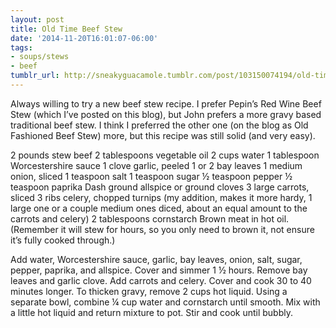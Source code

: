```yaml
---
layout: post
title: Old Time Beef Stew
date: '2014-11-20T16:01:07-06:00'
tags:
- soups/stews
- beef
tumblr_url: http://sneakyguacamole.tumblr.com/post/103150074194/old-time-beef-stew
---
```

Always willing to try a new beef stew recipe. I prefer Pepin’s Red Wine Beef Stew (which I’ve posted on this blog), but John prefers a more gravy based traditional beef stew. I think I preferred the other one (on the blog as Old Fashioned Beef Stew) more, but this recipe was still solid (and very easy). 


2 pounds stew beef
2 tablespoons vegetable oil
2 cups water
1 tablespoon Worcestershire sauce
1 clove garlic, peeled
1 or 2 bay leaves
1 medium onion, sliced
1 teaspoon salt
1 teaspoon sugar
½ teaspoon pepper
½ teaspoon paprika
Dash ground allspice or ground cloves
3 large carrots, sliced
3 ribs celery, chopped
turnips (my addition, makes it more hardy, 1 large one or a couple medium ones diced, about an equal amount to the carrots and celery)
2 tablespoons cornstarch
Brown meat in hot oil. (Remember it will stew for hours, so you only need to brown it, not ensure it’s fully cooked through.)


Add water, Worcestershire sauce, garlic, bay leaves, onion, salt, sugar, pepper, paprika, and allspice. Cover and simmer 1 ½ hours. 
Remove bay leaves and garlic clove. Add carrots and celery. Cover and cook 30 to 40 minutes longer. 
To thicken gravy, remove 2 cups hot liquid. Using a separate bowl, combine ¼ cup water and cornstarch until smooth. Mix with a little hot liquid and return mixture to pot. Stir and cook until bubbly.
